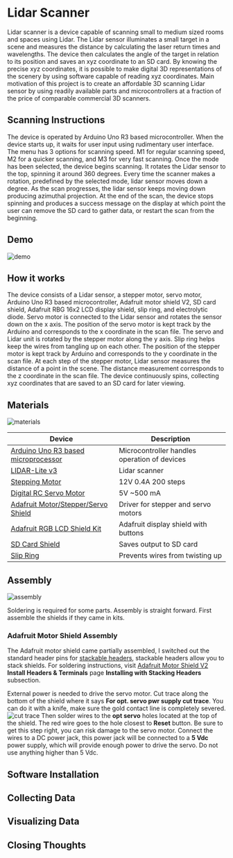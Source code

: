 [materials]: https://i.imgur.com/d9pONmn.jpg "Materials"
[demo]: https://imgur.com/pdBPAoY.png "Demo"
[assembly]: https://imgur.com/Wku4ZV2.jpg "Assembly"
# Lidar Scanner

Lidar scanner is a device capable of scanning small to medium sized rooms and spaces using Lidar. The Lidar sensor illuminates a small target in a scene and measures the distance by calculating the laser return times and wavelengths. The device then calculates the angle of the target in relation to its position and saves an xyz coordinate to an SD card. By knowing the precise xyz coordinates, it is possible to make digital 3D representations of the scenery by using software capable of reading xyz coordinates. Main motivation of this project is to create an affordable 3D scanning Lidar sensor by using readily available parts and microcontrollers at a fraction of the price of comparable commercial 3D scanners.

## Scanning Instructions

  The device is operated by Arduino Uno R3 based microcontroller. When the device starts up, it waits for user input using rudimentary user interface. The menu has 3 options for scanning speed. M1 for regular scanning speed, M2 for a quicker scanning, and M3 for very fast scanning. Once the mode has been selected, the device begins scanning. It rotates the Lidar sensor to the top, spinning it around 360 degrees. Every time the scanner makes a rotation, predefined by the selected mode, lidar sensor moves down a degree. As the scan progresses, the lidar sensor keeps moving down producing azimuthal projection. At the end of the scan, the device stops spinning and produces a success message on the display at which point the user can remove the SD card to gather data, or restart the scan from the beginning.

## Demo

![demo]

## How it works

  The device consists of a Lidar sensor, a stepper motor, servo motor, Arduino Uno R3 based microcontroller, Adafruit motor shield V2, SD card shield, Adafruit RBG 16x2 LCD display shield, slip ring, and electrolytic diode. Servo motor is connected to the Lidar sensor and rotates the sensor down on the x axis. The position of the servo motor is kept track by the Arduino and corresponds to the x coordinate in the scan file. The servo and Lidar unit is rotated by the stepper motor along the y axis. Slip ring helps keep the wires from tangling up on each other. The position of the stepper motor is kept track by Arduino and corresponds to the y coordinate in the scan file. At each step of the stepper motor, Lidar sensor measures the distance of a point in the scene. The distance measurement corresponds to the z coordinate in the scan file. The device continuously spins, collecting xyz coordinates that are saved to an SD card for later viewing.


## Materials

![materials]

| Device | Description |
| --- | --- |
| [Arduino Uno R3 based microprocessor](https://www.amazon.com/Elegoo-Board-ATmega328P-ATMEGA16U2-Arduino/dp/B01EWOE0UU/ref=sr_1_3?ie=UTF8&qid=1514046216&sr=8-3&keywords=elegoo+uno+r3) | Microcontroller handles operation of devices |
| [LIDAR-Lite v3](https://www.amazon.com/Garmin-LYSB01MG3Z3PE-CMPTRACCS-LIDAR-Lite-v3/dp/B01MG3Z3PE/ref=sr_1_cc_1?s=aps&ie=UTF8&qid=1514046260&sr=1-1-catcorr&keywords=LIDAR-Lite+v3) | Lidar scanner |
| [Stepping Motor](https://www.amazon.com/Stepping-Motor-26Ncm-36-8oz-Printer/dp/B00PNEQ9T4/ref=sr_1_1?s=industrial&ie=UTF8&qid=1514046348&sr=1-1&keywords=Stepping+Motor+Nema+17+Stepping+Motor+26Ncm%2836.8oz.in%29+12V+0.4A+3D+Printer+CNC) | 12V 0.4A 200 steps |
| [Digital RC Servo Motor](https://www.amazon.com/gp/product/B014KONJZY/ref=oh_aui_detailpage_o05_s01?ie=UTF8&psc=1) | 5V ~500 mA |
| [Adafruit Motor/Stepper/Servo Shield](https://www.amazon.com/Adafruit-Motor-Stepper-Shield-Arduino/dp/B00PUTH3B0/ref=sr_1_2?s=electronics&ie=UTF8&qid=1514046456&sr=1-2&keywords=Adafruit+Motor%2FStepper%2FServo+Shield) | Driver for stepper and servo motors |
| [Adafruit RGB LCD Shield Kit](https://www.amazon.com/Shield-16x2-Character-Negative-Display-Uses/dp/B00JFJJDGY/ref=sr_1_1?s=electronics&ie=UTF8&qid=1514046515&sr=1-1&keywords=Adafruit+RGB+LCD+Shield+Kit) | Adafruit display shield with buttons |
| [SD Card Shield](https://www.amazon.com/HiLetgo-Stackable-Card-Arduino-Shield/dp/B006LRR0IQ/ref=sr_1_1?s=electronics&ie=UTF8&qid=1514046538&sr=1-1&keywords=SD+Card+Shield) | Saves output to SD card |
| [Slip Ring](https://www.amazon.com/gp/product/B01L8U2VOI/ref=oh_aui_detailpage_o02_s00?ie=UTF8&psc=1) | Prevents wires from twisting up |

## Assembly

![assembly]

Soldering is required for some parts. Assembly is straight forward. First assemble the shields if they came in kits.

### Adafruit Motor Shield Assembly
The Adafruit motor shield came partially assembled, I switched out the standard header pins for [stackable headers](https://www.amazon.com/Arduino-Stackable-Header-Kit-R3/dp/B00PCCWEJG/ref=sr_1_4?ie=UTF8&qid=1514046868&sr=8-4&keywords=arduino+stackable+header+kit), stackable headers allow you to stack shields. For soldering instructions, visit [Adafruit Motor Shield V2](https://learn.adafruit.com/adafruit-motor-shield-v2-for-arduino/install-headers#installing-with-stacking-headers) **Install Headers & Terminals** page **Installing with Stacking Headers** subsection.

External power is needed to drive the servo motor. Cut trace along the bottom of the shield where it says **For opt. servo pwr supply cut trace**. You can do it with a knife, make sure the gold contact line is completely severed.
![cut trace](https://cdn-learn.adafruit.com/assets/assets/000/039/115/medium800/learn_arduino_P2080096_2kb.jpg)
Then solder wires to the **opt servo** holes located at the top of the shield. The red wire goes to the hole closest to **Reset** button. Be sure to get this step right, you can risk damage to the servo motor. Connect the wires to a DC power jack, this power jack will be connected to a **5 Vdc** power supply, which will provide enough power to drive the servo. Do not use anything higher than 5 Vdc.

## Software Installation

## Collecting Data

## Visualizing Data

## Closing Thoughts

